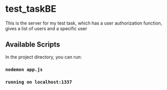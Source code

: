 # test_taskBE

This is the server for my test task, which has a user authorization function, gives a list of users and a specific user

## Available Scripts

In the project directory, you can run:

### `nodemon app.js`

### `running on localhost:1337`

